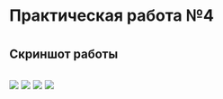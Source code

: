 <h1>Практическая работа №4<h1>
<h2>Скриншот работы<h2>
<img src="https://github.com/DevLevKek/CarShop/assets/135211811/db0def43-22f8-4ef6-81b7-475c8bfc657a">
<img src="https://github.com/DevLevKek/CarShop/assets/135211811/33561d58-cef6-4495-b81b-c3c096353ba2"> 
<img src="https://github.com/DevLevKek/CarShop/assets/135211811/31956b35-9862-4afe-a843-a1e8cae5645c">
<img src="https://github.com/DevLevKek/CarShop/assets/135211811/b900ec8e-f1ee-4be1-8b2a-8a27262a3137">

